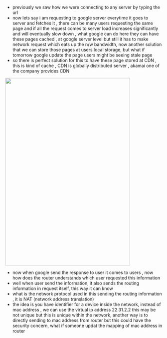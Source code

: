 - previously we saw how we were connecting to any server by typing the url
- now lets say i am requesting to google server everytime it goes to server and fetches it , there can be many users requesting the same page and if all the request comes to server load increases significantly and will eventually slow down , what google can do here they can have these pages cached , at google server level but still it has to make network request which eats up the n/w bandwidth, now another solution that we can store those pages at users local storage, but what if tomorrow google update the page users might be seeing stale page
- so there is perfect solution for this to have these page stored at CDN , this is kind of cache , CDN is globally distributed server , akamai one of the company provides CDN 

<img width=400 height=600 src="https://github.com/user-attachments/assets/f2ac4ff8-2154-4429-88de-599791eb8c8b">

- now when google send the response to user it comes to users , now how does the router understands which user requested this information
- well when user send the information, it also sends the routing information in request itself, this way it can know
- what is the network protocol used in this sending the routing information , it is NAT (network address translation)
- the idea is you have identifier for a device inside the network, instead of mac address , we can use the virtual ip address 22.31.2.2 this may be not unique but this is unique within the network, another way is to directly sending to mac address from router but this could have the security concern, what if someone updat the mapping of mac address in router  
